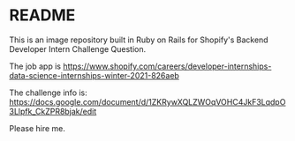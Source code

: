 # README

This is an image repository built in Ruby on Rails for Shopify's Backend Developer Intern Challenge Question.

The job app is https://www.shopify.com/careers/developer-internships-data-science-internships-winter-2021-826aeb

The challenge info is: https://docs.google.com/document/d/1ZKRywXQLZWOqVOHC4JkF3LqdpO3Llpfk_CkZPR8bjak/edit

Please hire me.